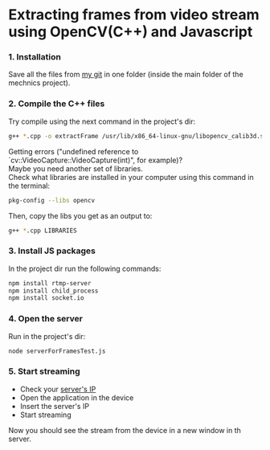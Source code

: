 # Extracting frames from video stream using OpenCV(C++) and Javascript 

### 1. Installation

Save all the files from [my git](https://github.com/ayeletc/serverSide/tree/master/extractFrame/) in one folder (inside the main folder of the mechnics project).

### 2. Compile the C++ files

Try compile using the next command in the project's dir:
```bash	
g++ *.cpp -o extractFrame /usr/lib/x86_64-linux-gnu/libopencv_calib3d.so -lopencv_calib3d /usr/lib/x86_64-linux-gnu/libopencv_contrib.so -lopencv_contrib /usr/lib/x86_64-linux-gnu/libopencv_core.so -lopencv_core /usr/lib/x86_64-linux-gnu/libopencv_features2d.so -lopencv_features2d /usr/lib/x86_64-linux-gnu/libopencv_flann.so -lopencv_flann /usr/lib/x86_64-linux-gnu/libopencv_gpu.so -lopencv_gpu /usr/lib/x86_64-linux-gnu/libopencv_highgui.so -lopencv_highgui /usr/lib/x86_64-linux-gnu/libopencv_imgproc.so -lopencv_imgproc /usr/lib/x86_64-linux-gnu/libopencv_legacy.so -lopencv_legacy /usr/lib/x86_64-linux-gnu/libopencv_ml.so -lopencv_ml /usr/lib/x86_64-linux-gnu/libopencv_objdetect.so -lopencv_objdetect /usr/lib/x86_64-linux-gnu/libopencv_ocl.so -lopencv_ocl /usr/lib/x86_64-linux-gnu/libopencv_photo.so -lopencv_photo /usr/lib/x86_64-linux-gnu/libopencv_stitching.so -lopencv_stitching /usr/lib/x86_64-linux-gnu/libopencv_superres.so -lopencv_superres /usr/lib/x86_64-linux-gnu/libopencv_ts.so -lopencv_ts /usr/lib/x86_64-linux-gnu/libopencv_video.so -lopencv_video /usr/lib/x86_64-linux-gnu/libopencv_videostab.so -lopencv_videostab
```

Getting errors ("undefined reference to `cv::VideoCapture::VideoCapture(int)", for example)?  
Maybe you need another set of libraries.  
Check what libraries are installed in your computer using this command in the terminal:

```bash
pkg-config --libs opencv
```

Then, copy the libs you get as an output to:
```bash
g++ *.cpp LIBRARIES
```

### 3. Install JS packages

In the project dir run the following commands: 
```bash
npm install rtmp-server
npm install child_process 
npm install socket.io
```

### 4. Open the server

Run in the project's dir:
```bash
node serverForFramesTest.js
```
	
### 5. Start streaming

- Check your [server's IP](https://www.whatismyip.com/) 
- Open the application in the device
- Insert the server's IP
- Start streaming 

Now you should see the stream from the device in a new window in th server.


